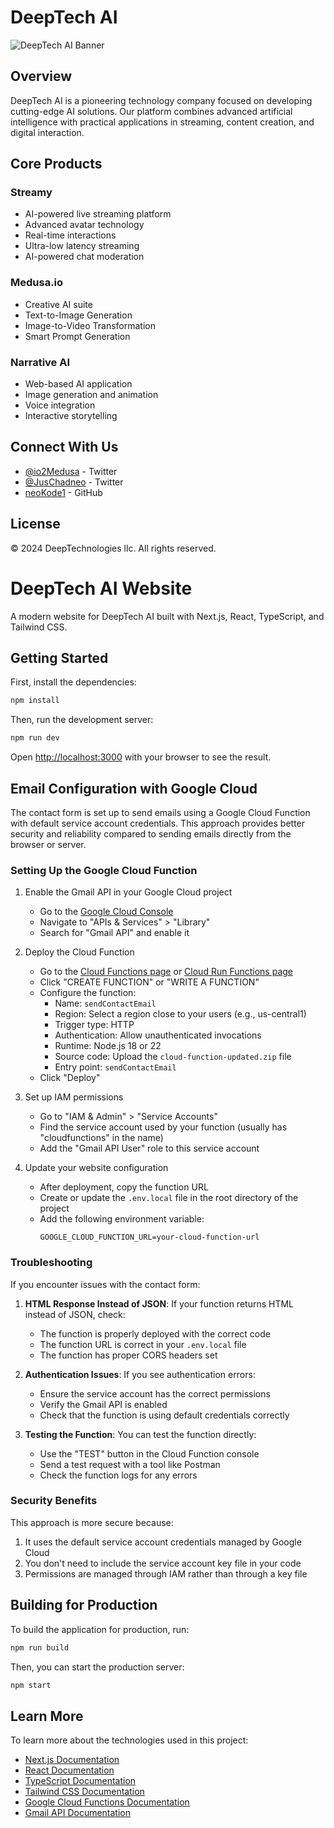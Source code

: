# DeepTech AI

![DeepTech AI Banner](./media/deepteckimg.png)

## Overview

DeepTech AI is a pioneering technology company focused on developing cutting-edge AI solutions. Our platform combines advanced artificial intelligence with practical applications in streaming, content creation, and digital interaction.

## Core Products

###  Streamy
- AI-powered live streaming platform
- Advanced avatar technology
- Real-time interactions
- Ultra-low latency streaming
- AI-powered chat moderation

###  Medusa.io
- Creative AI suite
- Text-to-Image Generation
- Image-to-Video Transformation
- Smart Prompt Generation

###  Narrative AI
- Web-based AI application
- Image generation and animation
- Voice integration
- Interactive storytelling

## Connect With Us

- [@io2Medusa](https://x.com/io2Medusa) - Twitter
- [@JusChadneo](https://x.com/JusChadneo) - Twitter
- [neoKode1](https://github.com/neoKode1) - GitHub

## License

© 2024 DeepTechnologies llc. All rights reserved.

# DeepTech AI Website

A modern website for DeepTech AI built with Next.js, React, TypeScript, and Tailwind CSS.

## Getting Started

First, install the dependencies:

```bash
npm install
```

Then, run the development server:

```bash
npm run dev
```

Open [http://localhost:3000](http://localhost:3000) with your browser to see the result.

## Email Configuration with Google Cloud

The contact form is set up to send emails using a Google Cloud Function with default service account credentials. This approach provides better security and reliability compared to sending emails directly from the browser or server.

### Setting Up the Google Cloud Function

1. Enable the Gmail API in your Google Cloud project
   - Go to the [Google Cloud Console](https://console.cloud.google.com/)
   - Navigate to "APIs & Services" > "Library"
   - Search for "Gmail API" and enable it

2. Deploy the Cloud Function
   - Go to the [Cloud Functions page](https://console.cloud.google.com/functions) or [Cloud Run Functions page](https://console.cloud.google.com/run)
   - Click "CREATE FUNCTION" or "WRITE A FUNCTION"
   - Configure the function:
     - Name: `sendContactEmail`
     - Region: Select a region close to your users (e.g., us-central1)
     - Trigger type: HTTP
     - Authentication: Allow unauthenticated invocations
     - Runtime: Node.js 18 or 22
     - Source code: Upload the `cloud-function-updated.zip` file
     - Entry point: `sendContactEmail`
   - Click "Deploy"

3. Set up IAM permissions
   - Go to "IAM & Admin" > "Service Accounts"
   - Find the service account used by your function (usually has "cloudfunctions" in the name)
   - Add the "Gmail API User" role to this service account

4. Update your website configuration
   - After deployment, copy the function URL
   - Create or update the `.env.local` file in the root directory of the project
   - Add the following environment variable:
     ```
     GOOGLE_CLOUD_FUNCTION_URL=your-cloud-function-url
     ```

### Troubleshooting

If you encounter issues with the contact form:

1. **HTML Response Instead of JSON**: If your function returns HTML instead of JSON, check:
   - The function is properly deployed with the correct code
   - The function URL is correct in your `.env.local` file
   - The function has proper CORS headers set

2. **Authentication Issues**: If you see authentication errors:
   - Ensure the service account has the correct permissions
   - Verify the Gmail API is enabled
   - Check that the function is using default credentials correctly

3. **Testing the Function**: You can test the function directly:
   - Use the "TEST" button in the Cloud Function console
   - Send a test request with a tool like Postman
   - Check the function logs for any errors

### Security Benefits

This approach is more secure because:
1. It uses the default service account credentials managed by Google Cloud
2. You don't need to include the service account key file in your code
3. Permissions are managed through IAM rather than through a key file

## Building for Production

To build the application for production, run:

```bash
npm run build
```

Then, you can start the production server:

```bash
npm start
```

## Learn More

To learn more about the technologies used in this project:

- [Next.js Documentation](https://nextjs.org/docs)
- [React Documentation](https://reactjs.org/docs/getting-started.html)
- [TypeScript Documentation](https://www.typescriptlang.org/docs/)
- [Tailwind CSS Documentation](https://tailwindcss.com/docs)
- [Google Cloud Functions Documentation](https://cloud.google.com/functions/docs)
- [Gmail API Documentation](https://developers.google.com/gmail/api/guides)
